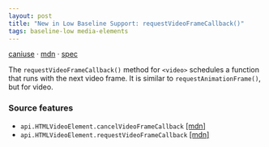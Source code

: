 ```yaml
---
layout: post
title: "New in Low Baseline Support: requestVideoFrameCallback()"
tags: baseline-low media-elements
---
```


[caniuse](https://caniuse.com/?search=request-video-frame-callback) · [mdn](https://developer.mozilla.org/en-US/search?q=requestVideoFrameCallback()) · [spec](https://wicg.github.io/video-rvfc/)

The `requestVideoFrameCallback()` method for `<video>` schedules a function that runs with the next video frame. It is similar to `requestAnimationFrame()`, but for video.

### Source features

- ``api.HTMLVideoElement.cancelVideoFrameCallback`` [[mdn]](https://developer.mozilla.org/en-US/search?q=api.HTMLVideoElement.cancelVideoFrameCallback)
- ``api.HTMLVideoElement.requestVideoFrameCallback`` [[mdn]](https://developer.mozilla.org/en-US/search?q=api.HTMLVideoElement.requestVideoFrameCallback)
